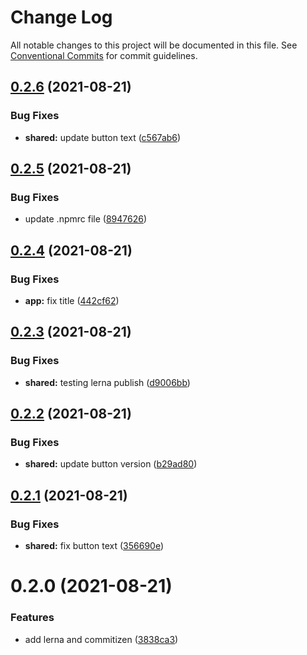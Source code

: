 # Change Log

All notable changes to this project will be documented in this file.
See [Conventional Commits](https://conventionalcommits.org) for commit guidelines.

## [0.2.6](https://github.com/JoselynDRF/monorepo-lerna-commitizen/compare/@ui/shared@0.2.5...@ui/shared@0.2.6) (2021-08-21)


### Bug Fixes

* **shared:** update button text ([c567ab6](https://github.com/JoselynDRF/monorepo-lerna-commitizen/commit/c567ab6e99c57fcf6bb3e08b44f1bb70bc962c1b))





## [0.2.5](https://github.com/JoselynDRF/monorepo-lerna-commitizen/compare/@ui/shared@0.2.4...@ui/shared@0.2.5) (2021-08-21)


### Bug Fixes

* update .npmrc file ([8947626](https://github.com/JoselynDRF/monorepo-lerna-commitizen/commit/8947626919faf279414ae5955b68cd4fd73f6688))





## [0.2.4](https://github.com/JoselynDRF/monorepo-lerna-commitizen/compare/@ui/shared@0.2.3...@ui/shared@0.2.4) (2021-08-21)


### Bug Fixes

* **app:** fix title ([442cf62](https://github.com/JoselynDRF/monorepo-lerna-commitizen/commit/442cf6295ffed56849cb62bf41214d45dad03551))





## [0.2.3](https://github.com/JoselynDRF/monorepo-lerna-commitizen/compare/@ui/shared@0.2.2...@ui/shared@0.2.3) (2021-08-21)


### Bug Fixes

* **shared:** testing lerna publish ([d9006bb](https://github.com/JoselynDRF/monorepo-lerna-commitizen/commit/d9006bb0875e957de1ae1d9ca54dcb8dc06a665f))





## [0.2.2](https://github.com/JoselynDRF/monorepo-lerna-commitizen/compare/@ui/shared@0.2.1...@ui/shared@0.2.2) (2021-08-21)


### Bug Fixes

* **shared:** update button version ([b29ad80](https://github.com/JoselynDRF/monorepo-lerna-commitizen/commit/b29ad8041bbe07233ac86072b4612bba6fc47d3f))





## [0.2.1](https://github.com/JoselynDRF/monorepo-lerna-commitizen/compare/@ui/shared@0.2.0...@ui/shared@0.2.1) (2021-08-21)


### Bug Fixes

* **shared:** fix button text ([356690e](https://github.com/JoselynDRF/monorepo-lerna-commitizen/commit/356690e0730a807d8ba69621134ce5b61851363c))





# 0.2.0 (2021-08-21)


### Features

* add lerna and commitizen ([3838ca3](https://github.com/JoselynDRF/monorepo-lerna-commitizen/commit/3838ca30b185dddcc9ce76a9aed6703583499fd7))
